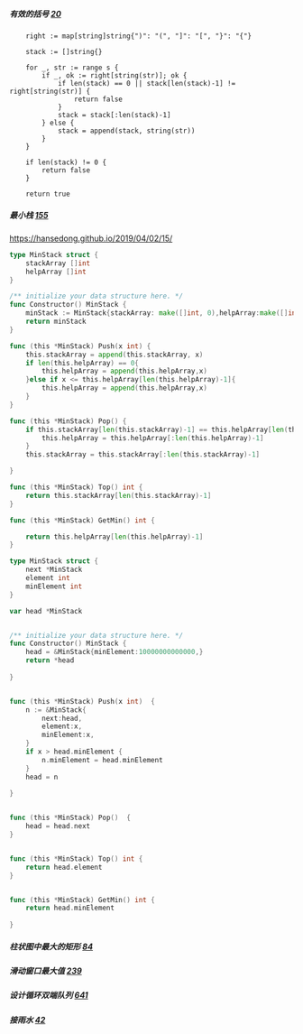 ##### 有效的括号 [20](https://leetcode-cn.com/problems/valid-parentheses/)
```
	right := map[string]string{")": "(", "]": "[", "}": "{"}

	stack := []string{}

	for _, str := range s {
		if _, ok := right[string(str)]; ok {
			if len(stack) == 0 || stack[len(stack)-1] != right[string(str)] {
				return false
			}
			stack = stack[:len(stack)-1]
		} else {
			stack = append(stack, string(str))
		}
	}

	if len(stack) != 0 {
		return false
	}

	return true
```

##### 最小栈 [155](https://leetcode-cn.com/problems/min-stack/)
https://hansedong.github.io/2019/04/02/15/

```go
type MinStack struct {
	stackArray []int
	helpArray []int
}

/** initialize your data structure here. */
func Constructor() MinStack {
	minStack := MinStack{stackArray: make([]int, 0),helpArray:make([]int,0)}
	return minStack
}

func (this *MinStack) Push(x int) {
	this.stackArray = append(this.stackArray, x)
	if len(this.helpArray) == 0{
		this.helpArray = append(this.helpArray,x)
	}else if x <= this.helpArray[len(this.helpArray)-1]{
		this.helpArray = append(this.helpArray,x)
	}
}

func (this *MinStack) Pop() {
	if this.stackArray[len(this.stackArray)-1] == this.helpArray[len(this.helpArray)-1]{
		this.helpArray = this.helpArray[:len(this.helpArray)-1]
	}
	this.stackArray = this.stackArray[:len(this.stackArray)-1]

}

func (this *MinStack) Top() int {
	return this.stackArray[len(this.stackArray)-1]
}

func (this *MinStack) GetMin() int {

	return this.helpArray[len(this.helpArray)-1]
}
```

```go
type MinStack struct {
    next *MinStack
    element int
    minElement int
}

var head *MinStack


/** initialize your data structure here. */
func Constructor() MinStack {
    head = &MinStack{minElement:10000000000000,}
    return *head
    
}


func (this *MinStack) Push(x int)  {
    n := &MinStack{
        next:head,
        element:x,
        minElement:x,
    }
    if x > head.minElement {
        n.minElement = head.minElement
    }
    head = n
    
}


func (this *MinStack) Pop()  {
    head = head.next
}


func (this *MinStack) Top() int {
    return head.element
}


func (this *MinStack) GetMin() int {
    return head.minElement
    
}
```

##### 柱状图中最大的矩形 [84](https://leetcode-cn.com/problems/largest-rectangle-in-histogram/)

##### 滑动窗口最大值 [239](https://leetcode-cn.com/problems/sliding-window-maximum/)

#####  设计循环双端队列 [641](https://leetcode-cn.com/problems/design-circular-deque/)

##### 接雨水 [42](https://leetcode-cn.com/problems/trapping-rain-water/)

##### 